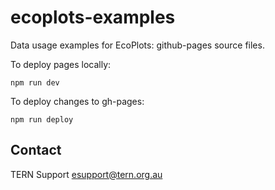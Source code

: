 # ecoplots-examples
Data usage examples for EcoPlots: github-pages source files.

To deploy pages locally:
```
npm run dev
```

To deploy changes to gh-pages:
```
npm run deploy
```

## Contact

TERN Support
esupport@tern.org.au
